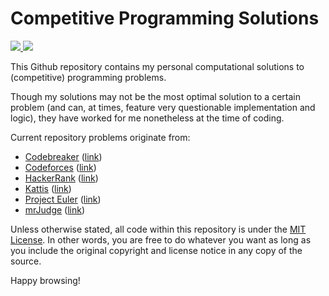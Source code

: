 # Competitive Programming Solutions
<a href="#"><img src="https://img.shields.io/badge/problems%20solved-513-brightgreen"> <img src="https://img.shields.io/badge/judges-6-orange"></a>

This Github repository contains my personal computational solutions to (competitive) programming problems. 

Though my solutions may not be the most optimal solution to a certain problem (and can, at times, feature very questionable implementation and logic), they have worked for me nonetheless at the time of coding.

Current repository problems originate from:
- [Codebreaker](./Codebreaker/) ([link](https://codebreaker.xyz))
- [Codeforces](./Codeforces/) ([link](https://codeforces.com))
- [HackerRank](./HackerRank/) ([link](https://hackerrank.com))
- [Kattis](./Kattis/) ([link](https://open.kattis.com))
- [Project Euler](./Project%20Euler/) ([link](https://projecteuler.net))
- [mrJudge](./mrJudge/) ([link](https://dunjudge.me))

Unless otherwise stated, all code within this repository is under the [MIT License](./LICENSE). In other words, you are free to do whatever you want as long as you include the original copyright and license notice in any copy of the source.

Happy browsing!
